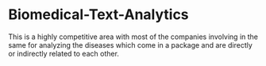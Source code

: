 # Biomedical-Text-Analytics
This is a highly competitive area with most of the companies involving in the same for analyzing the diseases which come in a package and are directly or indirectly related to each other.
